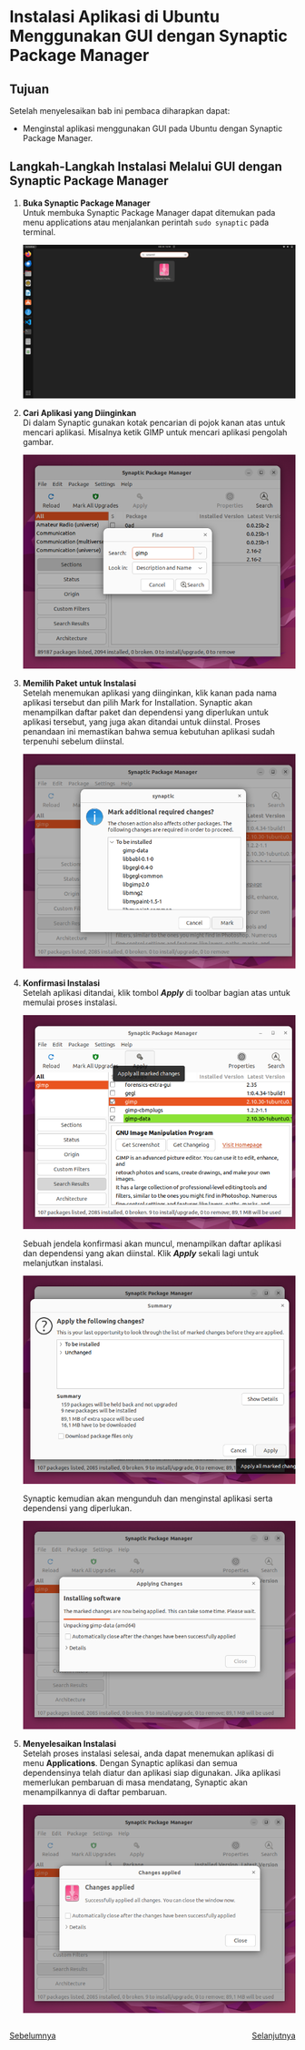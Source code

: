 # Instalasi Aplikasi di Ubuntu  Menggunakan GUI dengan Synaptic Package Manager
## Tujuan
Setelah menyelesaikan bab ini pembaca diharapkan dapat:
- Menginstal aplikasi menggunakan GUI pada Ubuntu dengan Synaptic Package Manager.

## Langkah-Langkah Instalasi Melalui GUI dengan Synaptic Package Manager
1. **Buka Synaptic Package Manager**<br>
   Untuk membuka Synaptic Package Manager dapat ditemukan pada menu applications atau menjalankan perintah `sudo synaptic` pada terminal.

   <center> 

   ![icon](img/icon_synaptic.png)

   </center>

2. **Cari Aplikasi yang Diinginkan**<br>
    Di dalam Synaptic gunakan kotak pencarian di pojok kanan atas untuk mencari aplikasi. Misalnya ketik GIMP untuk mencari aplikasi pengolah gambar.

    <center> 

   ![icon](img/pencarian_synaptic.png)

   </center>

3. **Memilih Paket untuk Instalasi**<br>
    Setelah menemukan aplikasi yang diinginkan, klik kanan pada nama aplikasi tersebut dan pilih Mark for Installation. Synaptic akan menampilkan daftar paket dan dependensi yang diperlukan untuk aplikasi tersebut, yang juga akan ditandai untuk diinstal. Proses penandaan ini memastikan bahwa semua kebutuhan aplikasi sudah terpenuhi sebelum diinstal.

    <center> 

   ![icon](img/mark_synaptic.png)

   </center>

4. **Konfirmasi Instalasi**<br>
   Setelah aplikasi ditandai, klik tombol *****Apply***** di toolbar bagian atas untuk memulai proses instalasi. 

   <center> 

   ![icon](img/mark_2_synaptic.png)

   </center>
   
   Sebuah jendela konfirmasi akan muncul, menampilkan daftar aplikasi dan dependensi yang akan diinstal. Klik ***Apply*** sekali lagi untuk melanjutkan instalasi. 

   <center> 

   ![icon](img/apply_synaptic.png)

   </center>

   Synaptic kemudian akan mengunduh dan menginstal aplikasi serta dependensi yang diperlukan.

   <center> 

   ![icon](img/progress_synaptic.png)

   </center>


5. **Menyelesaikan Instalasi** <br>
    Setelah proses instalasi selesai, anda dapat menemukan aplikasi di menu **Applications**. Dengan Synaptic aplikasi dan semua dependensinya telah diatur dan aplikasi siap digunakan. Jika aplikasi memerlukan pembaruan di masa mendatang, Synaptic akan menampilkannya di daftar pembaruan.

    <center> 

   ![icon](img/success_synaptic.png)

   </center>

<div style="display: flex; justify-content: space-between;">

<span>

[Sebelumnya](./instalasi_gui_ubuntu_software.md) 

</span>

<span>

[Selanjutnya](./instalasi_cli_apt.md) 

</span>

</div>